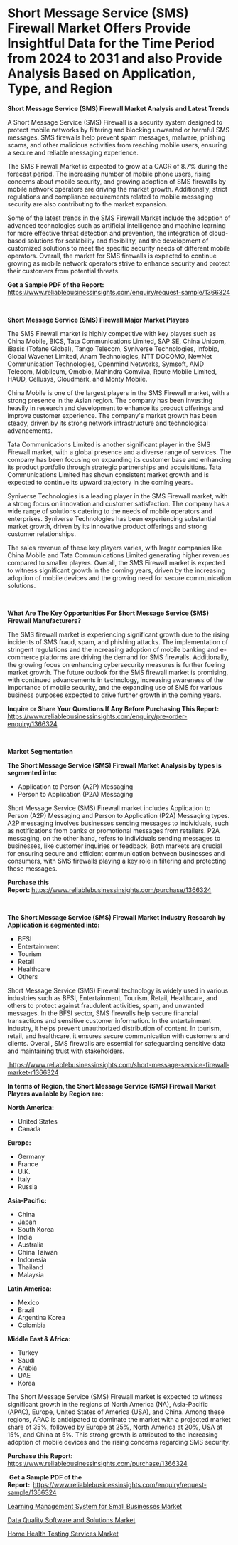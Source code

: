 <p><h1>Short Message Service (SMS) Firewall Market Offers Provide Insightful Data for the Time Period from 2024 to 2031 and also Provide Analysis Based on Application, Type, and Region</h1></p><p><strong>Short Message Service (SMS) Firewall Market Analysis and Latest Trends</strong></p>
<p><p>A Short Message Service (SMS) Firewall is a security system designed to protect mobile networks by filtering and blocking unwanted or harmful SMS messages. SMS firewalls help prevent spam messages, malware, phishing scams, and other malicious activities from reaching mobile users, ensuring a secure and reliable messaging experience.</p><p>The SMS Firewall Market is expected to grow at a CAGR of 8.7% during the forecast period. The increasing number of mobile phone users, rising concerns about mobile security, and growing adoption of SMS firewalls by mobile network operators are driving the market growth. Additionally, strict regulations and compliance requirements related to mobile messaging security are also contributing to the market expansion.</p><p>Some of the latest trends in the SMS Firewall Market include the adoption of advanced technologies such as artificial intelligence and machine learning for more effective threat detection and prevention, the integration of cloud-based solutions for scalability and flexibility, and the development of customized solutions to meet the specific security needs of different mobile operators. Overall, the market for SMS firewalls is expected to continue growing as mobile network operators strive to enhance security and protect their customers from potential threats.</p></p>
<p><strong>Get a Sample PDF of the Report:&nbsp;</strong> <a href="https://www.reliablebusinessinsights.com/enquiry/request-sample/1366324">https://www.reliablebusinessinsights.com/enquiry/request-sample/1366324</a></p>
<p>&nbsp;</p>
<p><strong>Short Message Service (SMS) Firewall Major Market Players</strong></p>
<p><p>The SMS Firewall market is highly competitive with key players such as China Mobile, BICS, Tata Communications Limited, SAP SE, China Unicom, iBasis (Tofane Global), Tango Telecom, Syniverse Technologies, Infobip, Global Wavenet Limited, Anam Technologies, NTT DOCOMO, NewNet Communication Technologies, Openmind Networks, Symsoft, AMD Telecom, Mobileum, Omobio, Mahindra Comviva, Route Mobile Limited, HAUD, Cellusys, Cloudmark, and Monty Mobile.</p><p>China Mobile is one of the largest players in the SMS Firewall market, with a strong presence in the Asian region. The company has been investing heavily in research and development to enhance its product offerings and improve customer experience. The company's market growth has been steady, driven by its strong network infrastructure and technological advancements.</p><p>Tata Communications Limited is another significant player in the SMS Firewall market, with a global presence and a diverse range of services. The company has been focusing on expanding its customer base and enhancing its product portfolio through strategic partnerships and acquisitions. Tata Communications Limited has shown consistent market growth and is expected to continue its upward trajectory in the coming years.</p><p>Syniverse Technologies is a leading player in the SMS Firewall market, with a strong focus on innovation and customer satisfaction. The company has a wide range of solutions catering to the needs of mobile operators and enterprises. Syniverse Technologies has been experiencing substantial market growth, driven by its innovative product offerings and strong customer relationships.</p><p>The sales revenue of these key players varies, with larger companies like China Mobile and Tata Communications Limited generating higher revenues compared to smaller players. Overall, the SMS Firewall market is expected to witness significant growth in the coming years, driven by the increasing adoption of mobile devices and the growing need for secure communication solutions.</p></p>
<p>&nbsp;</p>
<p><strong>What Are The Key Opportunities For Short Message Service (SMS) Firewall Manufacturers?</strong></p>
<p><p>The SMS firewall market is experiencing significant growth due to the rising incidents of SMS fraud, spam, and phishing attacks. The implementation of stringent regulations and the increasing adoption of mobile banking and e-commerce platforms are driving the demand for SMS firewalls. Additionally, the growing focus on enhancing cybersecurity measures is further fueling market growth. The future outlook for the SMS firewall market is promising, with continued advancements in technology, increasing awareness of the importance of mobile security, and the expanding use of SMS for various business purposes expected to drive further growth in the coming years.</p></p>
<p><strong>Inquire or Share Your Questions If Any Before Purchasing This Report:</strong> <a href="https://www.reliablebusinessinsights.com/enquiry/pre-order-enquiry/1366324">https://www.reliablebusinessinsights.com/enquiry/pre-order-enquiry/1366324</a></p>
<p>&nbsp;</p>
<p><strong>Market Segmentation</strong></p>
<p><strong>The Short Message Service (SMS) Firewall Market Analysis by types is segmented into:</strong></p>
<p><ul><li>Application to Person (A2P) Messaging</li><li>Person to Application (P2A) Messaging</li></ul></p>
<p><p>Short Message Service (SMS) Firewall market includes Application to Person (A2P) Messaging and Person to Application (P2A) Messaging types. A2P messaging involves businesses sending messages to individuals, such as notifications from banks or promotional messages from retailers. P2A messaging, on the other hand, refers to individuals sending messages to businesses, like customer inquiries or feedback. Both markets are crucial for ensuring secure and efficient communication between businesses and consumers, with SMS firewalls playing a key role in filtering and protecting these messages.</p></p>
<p><strong>Purchase this Report:&nbsp;</strong><a href="https://www.reliablebusinessinsights.com/purchase/1366324">https://www.reliablebusinessinsights.com/purchase/1366324</a></p>
<p>&nbsp;</p>
<p><strong>The Short Message Service (SMS) Firewall Market Industry Research by Application is segmented into:</strong></p>
<p><ul><li>BFSI</li><li>Entertainment</li><li>Tourism</li><li>Retail</li><li>Healthcare</li><li>Others</li></ul></p>
<p><p>Short Message Service (SMS) Firewall technology is widely used in various industries such as BFSI, Entertainment, Tourism, Retail, Healthcare, and others to protect against fraudulent activities, spam, and unwanted messages. In the BFSI sector, SMS firewalls help secure financial transactions and sensitive customer information. In the entertainment industry, it helps prevent unauthorized distribution of content. In tourism, retail, and healthcare, it ensures secure communication with customers and clients. Overall, SMS firewalls are essential for safeguarding sensitive data and maintaining trust with stakeholders.</p></p>
<p><a href="https://www.reliablebusinessinsights.com/short-message-service-firewall-market-r1366324">&nbsp;https://www.reliablebusinessinsights.com/short-message-service-firewall-market-r1366324</a></p>
<p><strong>In terms of Region, the Short Message Service (SMS) Firewall Market Players available by Region are:</strong></p>
<p>
    <p> <strong> North America: </strong>
        <ul>
            <li>United States</li>
            <li>Canada</li>
        </ul>
        </p> 
    <p> <strong> Europe: </strong>
        <ul>
            <li>Germany</li>
            <li>France</li>
            <li>U.K.</li>
            <li>Italy</li>
            <li>Russia</li>
        </ul>
        </p> 
    <p> <strong> Asia-Pacific: </strong>
        <ul>
            <li>China</li>
            <li>Japan</li>
            <li>South Korea</li>
            <li>India</li>
            <li>Australia</li>
            <li>China Taiwan</li>
            <li>Indonesia</li>
            <li>Thailand</li>
            <li>Malaysia</li>
        </ul>
        </p> 
    <p> <strong> Latin America: </strong>
        <ul>
            <li>Mexico</li>
            <li>Brazil</li>
            <li>Argentina Korea</li>
            <li>Colombia</li>
        </ul>
        </p> 
    <p> <strong> Middle East & Africa: </strong>
        <ul>
            <li>Turkey</li>
            <li>Saudi</li>
            <li>Arabia</li>
            <li>UAE</li>
            <li>Korea</li>
        </ul>
    </p>
    </p>
<p><p>The Short Message Service (SMS) Firewall market is expected to witness significant growth in the regions of North America (NA), Asia-Pacific (APAC), Europe, United States of America (USA), and China. Among these regions, APAC is anticipated to dominate the market with a projected market share of 35%, followed by Europe at 25%, North America at 20%, USA at 15%, and China at 5%. This strong growth is attributed to the increasing adoption of mobile devices and the rising concerns regarding SMS security.</p></p>
<p><strong>Purchase this Report: </strong><a href="https://www.reliablebusinessinsights.com/purchase/1366324">https://www.reliablebusinessinsights.com/purchase/1366324</a></p>
<p>&nbsp;<strong>Get a Sample PDF of the Report:&nbsp;&nbsp;</strong><a href="https://www.reliablebusinessinsights.com/enquiry/request-sample/1366324">https://www.reliablebusinessinsights.com/enquiry/request-sample/1366324</a></p>
<p><strong></strong></p>
<p><p><a href="https://github.com/arionmp/Market-Research-Report-List-4/blob/main/learning-management-system-for-small-businesses-market.md">Learning Management System for Small Businesses Market</a></p><p><a href="https://github.com/markusgodoy/Market-Research-Report-List-4/blob/main/data-quality-software-and-solutions-market.md">Data Quality Software and Solutions Market</a></p><p><a href="https://github.com/luckyshygirl/Market-Research-Report-List-5/blob/main/home-health-testing-services-market.md">Home Health Testing Services Market</a></p></p>